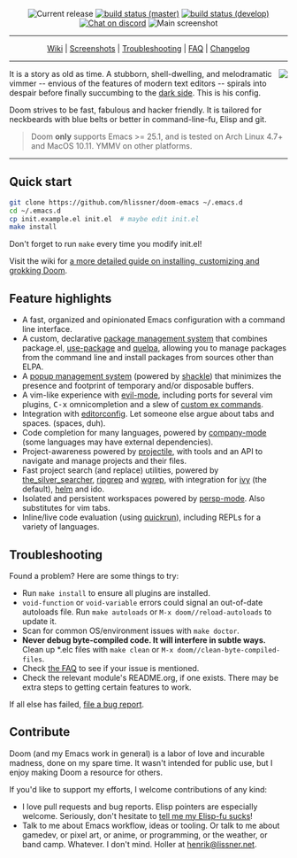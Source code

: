 <p align="center">
  <img src="https://img.shields.io/github/tag/hlissner/doom-emacs.svg?label=release&style=flat-square" alt="Current release" />
  <a href="https://travis-ci.org/hlissner/doom-emacs"><img src="https://img.shields.io/travis/hlissner/doom-emacs/master.svg?label=master&style=flat-square" alt="build status (master)" /></a>
  <a href="https://travis-ci.org/hlissner/doom-emacs"><img src="https://img.shields.io/travis/hlissner/doom-emacs/develop.svg?label=develop&style=flat-square" alt="build status (develop)" /></a>
  <a href="https://discord.gg/bcZ6P3y"><img src="https://img.shields.io/badge/discord-chat-blue.svg?style=flat-square&logo=discord&colorB=%237289DA" alt="Chat on discord" /></a>
  <img src="https://github.com/hlissner/doom-emacs/raw/screenshots/main.png" alt="Main screenshot" />
</p>

- - -

<p align="center">
  <a href="/../../wiki">Wiki</a> |
  <a href="/../../tree/screenshots">Screenshots</a> |
  <a href="/../../wiki/FAQ#troubleshooting">Troubleshooting</a> |
  <a href="/../../wiki/FAQ">FAQ</a> |
  <a href="/../develop/CHANGELOG.org">Changelog</a>
</p>

- - -

<a href="http://ultravioletbat.deviantart.com/art/Yay-Evil-111710573">
  <img src="/../screenshots/cacochan.png" align="right" />
</a>

It is a story as old as time. A stubborn, shell-dwelling, and melodramatic
vimmer -- envious of the features of modern text editors -- spirals into despair
before finally succumbing to the [dark side][evil-mode]. This is his config.

Doom strives to be fast, fabulous and hacker friendly. It is tailored for
neckbeards with blue belts or better in command-line-fu, Elisp and git.

> Doom **only** supports Emacs >= 25.1, and is tested on Arch Linux 4.7+ and
> MacOS 10.11. YMMV on other platforms.

- - -

## Quick start

```bash
git clone https://github.com/hlissner/doom-emacs ~/.emacs.d
cd ~/.emacs.d
cp init.example.el init.el  # maybe edit init.el
make install
```

Don't forget to run `make` every time you modify init.el!

Visit the wiki for [a more detailed guide on installing, customizing and
grokking Doom][wiki].

## Feature highlights

+ A fast, organized and opinionated Emacs configuration with a command line
  interface.
+ A custom, declarative [package management system][doom-packages] that combines
  package.el, [use-package] and [quelpa], allowing you to manage packages from
  the command line and install packages from sources other than ELPA.
+ A [popup management system][doom-popups] (powered by [shackle]) that minimizes
  the presence and footprint of temporary and/or disposable buffers.
+ A vim-like experience with [evil-mode], including ports for several vim
  plugins, <kbd>C-x</kbd> omnicompletion and a slew of [custom ex
  commands][doom-my-commands].
+ Integration with [editorconfig]. Let someone else argue about tabs and spaces.
  (spaces, duh).
+ Code completion for many languages, powered by [company-mode] (some languages
  may have external dependencies).
+ Project-awareness powered by [projectile], with tools and an API to navigate
  and manage projects and their files.
+ Fast project search (and replace) utilities, powered by [the_silver_searcher],
  [ripgrep] and [wgrep], with integration for [ivy] (the default), [helm] and
  ido.
+ Isolated and persistent workspaces powered by [persp-mode]. Also substitutes
  for vim tabs.
+ Inline/live code evaluation (using [quickrun]), including REPLs for a variety
  of languages.

## Troubleshooting

Found a problem? Here are some things to try:

+ Run `make install` to ensure all plugins are installed.
+ `void-function` or `void-variable` errors could signal an out-of-date
  autoloads file. Run `make autoloads` or `M-x doom//reload-autoloads` to update
  it.
+ Scan for common OS/environment issues with `make doctor`.
+ **Never debug byte-compiled code. It will interfere in subtle ways.** Clean up
  \*.elc files with `make clean` or `M-x doom//clean-byte-compiled-files`.
+ Check [the FAQ][wiki-troubleshooting] to see if your issue is mentioned.
+ Check the relevant module's README.org, if one exists. There may be extra
  steps to getting certain features to work.

If all else has failed, [file a bug report][doom-new-issue].

## Contribute

Doom (and my Emacs work in general) is a labor of love and incurable madness,
done on my spare time. It wasn't intended for public use, but I enjoy making
Doom a resource for others.

If you'd like to support my efforts, I welcome contributions of any kind:

+ I love pull requests and bug reports. Elisp pointers are especially welcome.
  Seriously, don't hesitate to [tell me my Elisp-fu sucks][doom-new-issue]!
+ Talk to me about Emacs workflow, ideas or tooling. Or talk to me about
  gamedev, or pixel art, or anime, or programming, or the weather, or band camp.
  Whatever. I don't mind. Holler at henrik@lissner.net.


[wiki]: /../../wiki
[wiki-conventions]: /../../wiki/Conventions
[wiki-modules]: /../../wiki/Modules
[wiki-customization]: /../../wiki/Customization
[wiki-troubleshooting]: /../../wiki/FAQ#troubleshooting

[doom-my-bindings]: modules/private/hlissner/+bindings.el
[doom-my-commands]: modules/private/hlissner/+commands.el
[doom-new-issue]: https://github.com/hlissner/doom-emacs/issues/new
[doom-packages]: core/autoload/packages.el
[doom-popups]: core/core-popups.el
[doom-theme]: https://github.com/hlissner/emacs-doom-theme

[company-mode]: https://github.com/company-mode/company-mode
[editorconfig]: http://editorconfig.org/
[evil-mode]: https://github.com/emacs-evil/evil
[git-gutter-fringe]: https://github.com/syohex/emacs-git-gutter-fringe
[helm]: https://github.com/emacs-helm/helm
[ivy]: https://github.com/abo-abo/swiper
[persp-mode]: https://github.com/Bad-ptr/persp-mode.el
[projectile]: https://github.com/bbatsov/projectile
[quelpa]: https://github.com/quelpa/quelpa
[quickrun]: https://github.com/syohex/emacs-quickrun
[ripgrep]: https://github.com/BurntSushi/ripgrep
[shackle]: https://github.com/wasamasa/shackle
[the_silver_searcher]: https://github.com/ggreer/the_silver_searcher
[use-package]: https://github.com/jwiegley/use-package
[vim]: https://github.com/hlissner/.vim
[wgrep]: https://github.com/mhayashi1120/Emacs-wgrep

